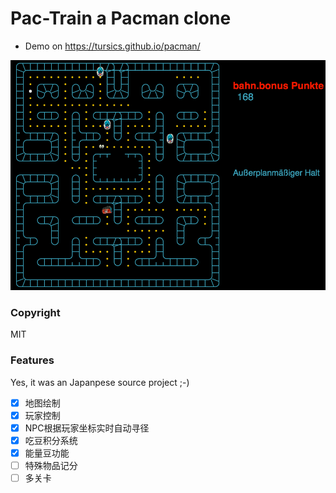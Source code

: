 # Pac-Train a Pacman clone

- Demo on https://tursics.github.io/pacman/

![screenshot](https://raw.githubusercontent.com/tursics/pacman/master/doc/screenshot.png)

### Copyright
MIT

### Features

Yes, it was an Japanpese source project ;-)

- [x] 地图绘制
- [x] 玩家控制
- [x] NPC根据玩家坐标实时自动寻径
- [x] 吃豆积分系统
- [x] 能量豆功能
- [ ] 特殊物品记分
- [ ] 多关卡
